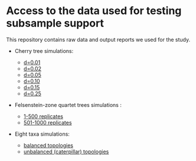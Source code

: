 # Access to the data used for testing subsample support

This repository contains raw data and output reports we used for the study.

* Cherry tree simulations:
    - [d=0.01]()
    - [d=0.02]()
    - [d=0.05]()
    - [d=0.10]()
    - [d=0.15]()
    - [d=0.25]()
    
* Felsenstein-zone quartet trees simulations :
    - [1-500 replicates]()
    - [501-1000 replicates]()
    

* Eight taxa simulations:
    - [balanced topologies]()
    - [unbalanced (caterpillar) topologies]()
    
